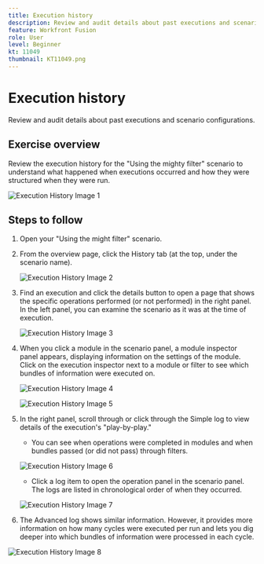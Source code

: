```yaml
---
title: Execution history
description: Review and audit details about past executions and scenario configurations.
feature: Workfront Fusion
role: User
level: Beginner
kt: 11049
thumbnail: KT11049.png
---
```


# Execution history

Review and audit details about past executions and scenario configurations.

## Exercise overview

Review the execution history for the "Using the mighty filter" scenario to understand what happened when executions occurred and how they were structured when they were run.

   ![Execution History Image 1](../12-exercises/assets/execution-history-walkthrough-1.png)

## Steps to follow

1. Open your "Using the might filter" scenario.
1. From the overview page, click the History tab (at the top, under the scenario name).

   ![Execution History Image 2](../12-exercises/assets/execution-history-walkthrough-2.png)

1. Find an execution and click the details button to open a page that shows the specific operations performed (or not performed) in the right panel. In the left panel, you can examine the scenario as it was at the time of execution.

   ![Execution History Image 3](../12-exercises/assets/execution-history-walkthrough-3.png)

1. When you click a module in the scenario panel, a module inspector panel appears, displaying information on the settings of the module. Click on the execution inspector next to a module or filter to see which bundles of information were executed on.

   ![Execution History Image 4](../12-exercises/assets/execution-history-walkthrough-4.png)

   ![Execution History Image 5](../12-exercises/assets/execution-history-walkthrough-5.png)


1. In the right panel, scroll through or click through the Simple log to view details of the execution's "play-by-play."

   + You can see when operations were completed in modules and when bundles passed (or did not pass) through filters.

   ![Execution History Image 6](../12-exercises/assets/execution-history-walkthrough-6.png)
   
   + Click a log item to open the operation panel in the scenario panel. The logs are listed in chronological order of when they occurred.


   ![Execution History Image 7](../12-exercises/assets/execution-history-walkthrough-7.png)


1. The Advanced log shows similar information. However, it provides more information on how many cycles were executed per run and lets you dig deeper into which bundles of information were processed in each cycle.

![Execution History Image 8](../12-exercises/assets/execution-history-walkthrough-8.png)
